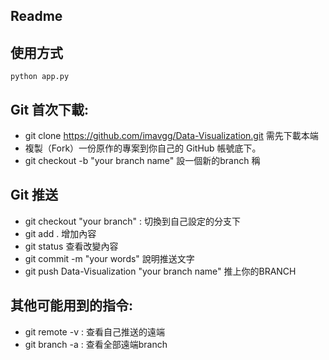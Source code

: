## Readme

## 使用方式
`python app.py`  

## Git 首次下載:
* git clone https://github.com/imavgg/Data-Visualization.git 需先下載本端
* 複製（Fork）一份原作的專案到你自己的 GitHub 帳號底下。
* git checkout -b "your branch name" 設一個新的branch 稱

## Git 推送
* git checkout "your branch" : 切換到自己設定的分支下
* git add . 增加內容
* git status 查看改變內容
* git commit -m  "your words" 說明推送文字
* git push Data-Visualization "your branch name" 推上你的BRANCH

## 其他可能用到的指令:
* git remote -v : 查看自己推送的遠端
* git branch -a : 查看全部遠端branch
